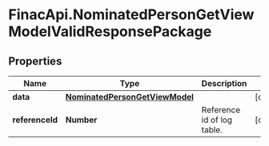 # FinacApi.NominatedPersonGetViewModelValidResponsePackage

## Properties
Name | Type | Description | Notes
------------ | ------------- | ------------- | -------------
**data** | [**NominatedPersonGetViewModel**](NominatedPersonGetViewModel.md) |  | [optional] 
**referenceId** | **Number** | Reference id of log table. | [optional] 

